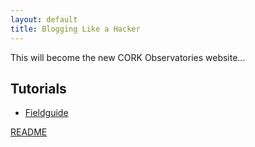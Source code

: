 ```yaml
---
layout: default
title: Blogging Like a Hacker
---
```

This will become the new CORK Observatories website...
## Tutorials
* [Fieldguide](tutorials/FieldGuide.rst)


[README](README.md)
